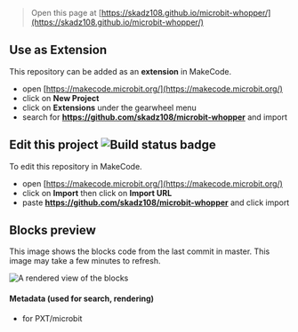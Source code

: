 
> Open this page at [https://skadz108.github.io/microbit-whopper/](https://skadz108.github.io/microbit-whopper/)

## Use as Extension

This repository can be added as an **extension** in MakeCode.

* open [https://makecode.microbit.org/](https://makecode.microbit.org/)
* click on **New Project**
* click on **Extensions** under the gearwheel menu
* search for **https://github.com/skadz108/microbit-whopper** and import

## Edit this project ![Build status badge](https://github.com/skadz108/microbit-whopper/workflows/MakeCode/badge.svg)

To edit this repository in MakeCode.

* open [https://makecode.microbit.org/](https://makecode.microbit.org/)
* click on **Import** then click on **Import URL**
* paste **https://github.com/skadz108/microbit-whopper** and click import

## Blocks preview

This image shows the blocks code from the last commit in master.
This image may take a few minutes to refresh.

![A rendered view of the blocks](https://github.com/skadz108/microbit-whopper/raw/master/.github/makecode/blocks.png)

#### Metadata (used for search, rendering)

* for PXT/microbit
<script src="https://makecode.com/gh-pages-embed.js"></script><script>makeCodeRender("{{ site.makecode.home_url }}", "{{ site.github.owner_name }}/{{ site.github.repository_name }}");</script>
